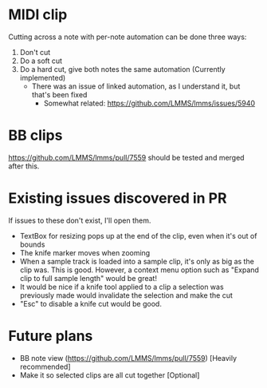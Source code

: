 # MIDI clip

Cutting across a note with per-note automation can be done three ways:

1. Don't cut
2. Do a soft cut
3. Do a hard cut, give both notes the same automation (Currently implemented)
    - There was an issue of linked automation, as I understand it, but that's been fixed
        - Somewhat related: https://github.com/LMMS/lmms/issues/5940

# BB clips

https://github.com/LMMS/lmms/pull/7559 should be tested and merged after this.

# Existing issues discovered in PR

If issues to these don't exist, I'll open them.

- TextBox for resizing pops up at the end of the clip, even when it's out of bounds
- The knife marker moves when zooming
- When a sample track is loaded into a sample clip, it's only as big as the clip was. This is good. However, a context menu option such as "Expand clip to full sample length" would be great!
- It would be nice if a knife tool applied to a clip a selection was previously made would invalidate the selection and make the cut
- "Esc" to disable a knife cut would be good.

# Future plans

- BB note view (https://github.com/LMMS/lmms/pull/7559) [Heavily recommended]
- Make it so selected clips are all cut together [Optional]